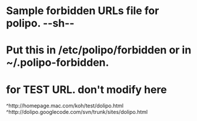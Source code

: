 # Sample forbidden URLs file for polipo.  -**-sh-**-
# Put this in /etc/polipo/forbidden or in ~/.polipo-forbidden.

# for TEST URL. don't modify here
^http://homepage\.mac\.com/koh/test/dolipo\.html
^http://dolipo\.googlecode\.com/svn/trunk/sites/dolipo\.html